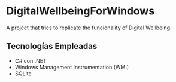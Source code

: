 # DigitalWellbeingForWindows

A project that tries to replicate the funcionality of Digital Wellbeing

## Tecnologías Empleadas

- C# con .NET
- Windows Management Instrumentation (WMI)
- SQLite


